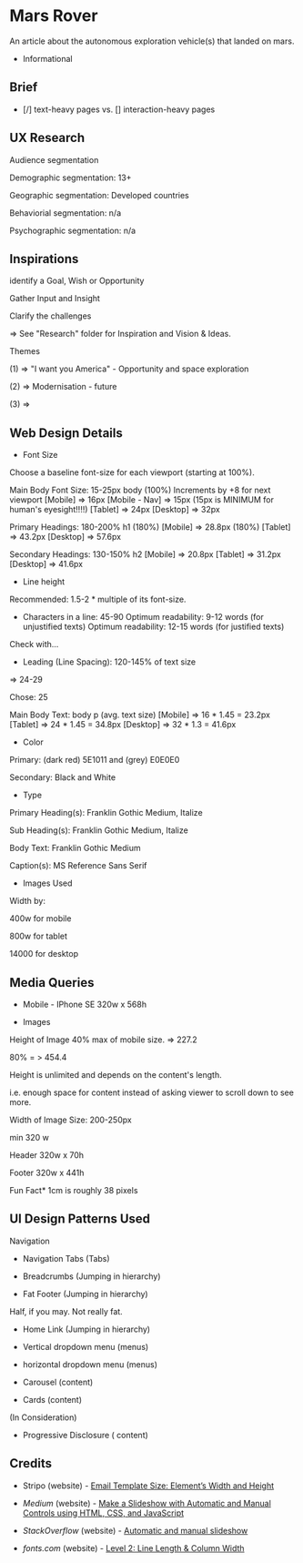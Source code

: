 # Mars Rover

An article about the autonomous exploration vehicle(s) that landed on mars.

- Informational

## Brief

- [/] text-heavy pages vs. [] interaction-heavy pages

## UX Research

Audience segmentation

Demographic segmentation: 13+

Geographic segmentation: Developed countries

Behaviorial segmentation: n/a

Psychographic segmentation: n/a

## Inspirations

identify a Goal, Wish or Opportunity

Gather Input and Insight

Clarify the challenges

=> See "Research" folder for Inspiration and Vision & Ideas.

Themes

(1) => "I want you America" - Opportunity and space exploration

(2) => Modernisation - future

(3) =>

## Web Design Details

- Font Size

Choose a baseline font-size for each viewport (starting at 100%).

Main Body Font Size: 15-25px
body
(100%)
Increments by +8 for next viewport
[Mobile] => 16px
  [Mobile - Nav] => 15px (15px is MINIMUM for human's eyesight!!!!)
[Tablet] => 24px
[Desktop] => 32px

Primary Headings: 180-200%
h1
(180%)
[Mobile] => 28.8px (180%)
[Tablet] => 43.2px
[Desktop] => 57.6px

Secondary Headings: 130-150%
h2
[Mobile] => 20.8px
[Tablet] => 31.2px
[Desktop] => 41.6px

- Line height

Recommended: 1.5-2 * multiple of its font-size.

- Characters in a line: 45-90
Optimum readability: 9-12 words (for unjustified texts)
Optimum readability: 12-15 words (for justified texts)

Check with...

- Leading (Line Spacing): 120-145% of text size

=> 24-29

Chose: 25

Main Body Text:
body p (avg. text size)
[Mobile] => 16 * 1.45 = 23.2px
[Tablet] => 24 * 1.45 = 34.8px
[Desktop] => 32 * 1.3 = 41.6px

- Color

Primary: (dark red) 5E1011 and (grey) E0E0E0

Secondary: Black and White

- Type

Primary Heading(s): Franklin Gothic Medium, Italize

Sub Heading(s): Franklin Gothic Medium, Italize

Body Text: Franklin Gothic Medium

Caption(s): MS Reference Sans Serif

- Images Used

Width by:

400w for mobile

800w for tablet

14000 for desktop

## Media Queries

* Mobile - IPhone SE 320w x 568h

- Images

Height of Image 40% max of mobile size. => 227.2

80% = > 454.4

Height is unlimited and depends on the content's length.

i.e. enough space for content instead of asking viewer to scroll down to see more.

Width of Image Size: 200-250px

min 320 w

Header 320w x 70h

Footer 320w x 441h

Fun Fact* 1cm is roughly 38 pixels

## UI Design Patterns Used

Navigation

- Navigation Tabs (Tabs)

- Breadcrumbs (Jumping in hierarchy)

- Fat Footer (Jumping in hierarchy)

Half, if you may. Not really fat.

- Home Link (Jumping in hierarchy)

- Vertical dropdown menu (menus)

- horizontal dropdown menu (menus)

- Carousel (content)

- Cards (content)

(In Consideration)

- Progressive Disclosure ( content)



## Credits

- Stripo (website) - [Email Template Size: Element’s Width and Height](https://stripo.email/blog/email-template-size-width-height/)

- _Medium_ (website) - [Make a Slideshow with Automatic and Manual Controls using HTML, CSS, and JavaScript](https://medium.com/@mattcroak718/make-a-slideshow-with-automatic-and-manual-controls-using-html-css-and-javascript-b7e9305168f9)

- _StackOverflow_ (website) - [Automatic and manual slideshow](https://stackoverflow.com/questions/40638969/automatic-and-manual-slideshow)

- _fonts.com_ (website) - [Level 2: Line Length & Column Width](https://www.fonts.com/content/learning/fontology/level-2/text-typography/length-column-width)
